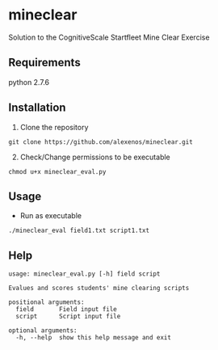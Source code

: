 # mineclear
Solution to the CognitiveScale Startfleet Mine Clear Exercise

## Requirements
python 2.7.6

## Installation
1. Clone the repository
```
git clone https://github.com/alexenos/mineclear.git
```
2. Check/Change permissions to be executable
```
chmod u+x mineclear_eval.py
```

## Usage
* Run as executable
```
./mineclear_eval field1.txt script1.txt
```

## Help
```
usage: mineclear_eval.py [-h] field script

Evalues and scores students' mine clearing scripts

positional arguments:
  field       Field input file
  script      Script input file

optional arguments:
  -h, --help  show this help message and exit
```
